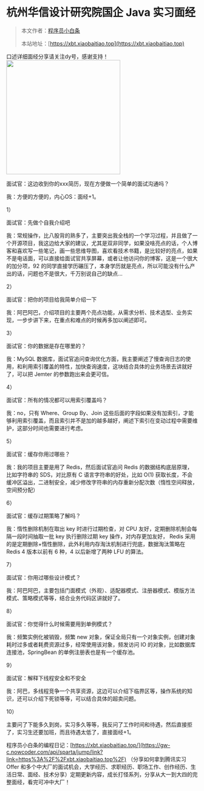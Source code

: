 # 杭州华信设计研究院国企 Java 实习面经

> 本文作者：[程序员小白条](https://github.com/luoye6)
>
> 本站地址：[https://xbt.xiaobaitiao.top](https://xbt.xiaobaitiao.top)

口述详细面经分享请关注dy号，感谢支持！
<img src="https://pic.yupi.icu/5563/202507082004834.png" width="300" height="300" />

面试官：这边收到你的xxx简历，现在方便做一个简单的面试沟通吗？

我：方便的方便的，内心OS：面经+1。

1）

面试官：先做个自我介绍吧

我：常规操作，比八股背的熟多了，主要突出我全栈的一个学习过程，并且做了一个开源项目，我这边给大家的建议，尤其是双非同学，如果没啥亮点的话，个人博客和喜欢写一些笔记，画一些思维导图，喜欢看技术书籍，是比较好的亮点，如果不是电话面，可以直接给面试官共享屏幕，或者让他访问你的博客，这是一个很大的加分项，92 的同学直接学历碾压了，本身学历就是亮点，所以可能没有什么产出的话，问题也不是很大，千万别说自己的缺点...

2）

面试官：把你的项目给我简单介绍一下

我：阿巴阿巴，介绍项目的主要两个亮点功能，从需求分析、技术选型、业务实现，一步步讲下来，在重点和难点的时候再多加以阐述即可。

3）

面试官：你的数据是存在哪里的？

我：MySQL 数据库，面试官追问查询优化方面，我主要阐述了慢查询日志的使用，和利用索引覆盖的特性，加快查询速度，这块结合具体的业务场景去讲就好了，可以把 Jemter 的参数跑出来会更可信。

4）

面试官：所有的情况都可以用索引覆盖吗？

我：no，只有 Where、Group By、Join 这些后面的字段如果没有加索引，才能够利用索引覆盖，而且索引并不是加的越多越好，阐述下索引在变动过程中需要维护，这部分时间也需要进行考虑。

5）

面试官：缓存你用过哪些？

我：我的项目主要是用了 Redis，然后面试官追问 Redis 的数据结构底层原理，比如字符串的 SDS，对比原有 C 语言字符串的好处，比如 O(1) 获取长度，不会缓冲区溢出，二进制安全，减少修改字符串的内存重新分配次数（惰性空间释放，空间预分配）

6）

面试官：缓存过期策略了解吗？

我：惰性删除机制在取出 key 时进行过期检查，对 CPU 友好，定期删除机制会每隔一段时间抽取一批 key 执行删除过期 key 操作，对内存更加友好， Redis 采用的是定期删除+惰性删除，此外利用内存淘汰机制进行兜底，数据淘汰策略在 Redis 4 版本以前有 6 种，4 以后新增了两种 LFU 的算法。

7）

面试官：你用过哪些设计模式？

我：阿巴阿巴，主要包括门面模式（外观）、适配器模式、注册器模式、模版方法模式、策略模式等等，结合业务代码区讲就好了。

8）

面试官：你觉得什么时候需要用到单例模式？

我：频繁实例化被销毁，频繁 new 对象，保证全局只有一个对象实例，创建对象耗时过多或者耗费资源过多，经常使用该对象，频发访问 IO 的对象，比如数据库连接池，SpringBean 的单例注册表也是有一个缓存池。

9）

面试官：解释下线程安全和不安全

我：阿巴，多线程竞争一个共享资源，这边可以介绍下临界区等，操作系统的知识，还可以介绍下死锁等等，可以结合具体的超卖问题。

10）

主要问了下能多久到岗，实习多久等等，我反问了工作时间和待遇，然后直接拒了，实习生还要加班，而且待遇太低了，直接面经+1。



程序员小白条的编程日记：[https://xbt.xiaobaitiao.top/](https://gw-c.nowcoder.com/api/sparta/jump/link?link=https%3A%2F%2Fxbt.xiaobaitiao.top%2F) （分享如何拿到腾讯实习 Offer 和多个中大厂的面试机会，大学经历、求职经历、职场工作、创作经历、生活日常、面经、技术分享）定期更新内容，成长打怪系列，分享从大一到大四的完整面经，看完可冲中大厂！
